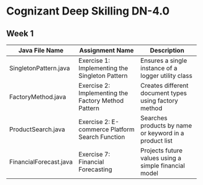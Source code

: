 # Cognizant Deep Skilling DN-4.0

## Week 1

| Java File Name         | Assignment Name                                      | Description                                               |
|------------------------|------------------------------------------------------|-----------------------------------------------------------|
| SingletonPattern.java  | Exercise 1: Implementing the Singleton Pattern       | Ensures a single instance of a logger utility class       |
| FactoryMethod.java     | Exercise 2: Implementing the Factory Method Pattern  | Creates different document types using factory method      |
| ProductSearch.java     | Exercise 2: E-commerce Platform Search Function      | Searches products by name or keyword in a product list    |
| FinancialForecast.java | Exercise 7: Financial Forecasting                    | Projects future values using a simple financial model      |
